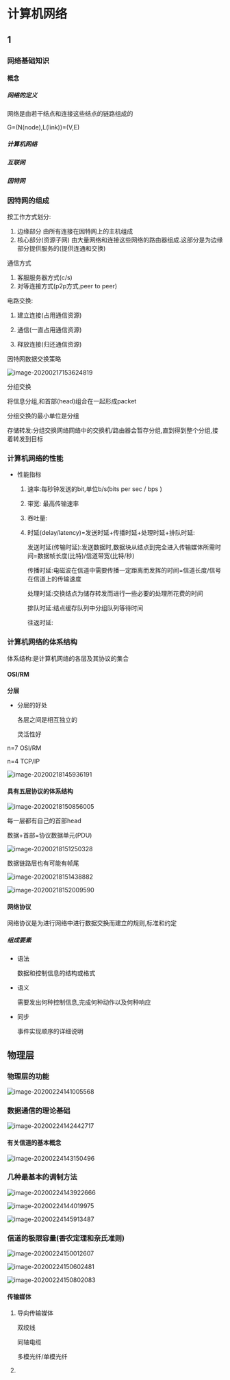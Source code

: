 # 计算机网络

##  1



### 网络基础知识

#### 概念

##### 网络的定义

网络是由若干结点和连接这些结点的链路组成的

G=(N(node),L(link))=(V,E)



##### 计算机网络



##### 互联网



##### 因特网



### 因特网的组成

按工作方式划分:

1. 边缘部分 由所有连接在因特网上的主机组成
2. 核心部分(资源子网) 由大量网络和连接这些网络的路由器组成.这部分是为边缘部分提供服务的(提供连通和交换)



通信方式

1. 客服服务器方式(c/s)
2. 对等连接方式(p2p方式,peer to peer)



电路交换:

1. 建立连接(占用通信资源)

2. 通信(一直占用通信资源)

3. 释放连接(归还通信资源)

因特网数据交换策略

![image-20200217153624819](C:\Users\蔡建斌\AppData\Roaming\Typora\typora-user-images\image-20200217153624819.png)

分组交换

将信息分组,和首部(head)组合在一起形成packet

分组交换的最小单位是分组

存储转发:分组交换网络网络中的交换机/路由器会暂存分组,直到得到整个分组,接着转发到目标



### 计算机网络的性能

- 性能指标

  1. 速率:每秒钟发送的bit,单位b/s(bits per sec / bps )

  2. 带宽: 最高传输速率

  3. 吞吐量:

  4. 时延(delay/latency)=发送时延+传播时延+处理时延+排队时延:

     发送时延(传输时延):发送数据时,数据块从结点到完全进入传输媒体所需时间=数据帧长度(比特)/信道带宽(比特/秒)

     传播时延:电磁波在信道中需要传播一定距离而发挥的时间=信道长度/信号在信道上的传输速度

     处理时延:交换结点为储存转发而进行一些必要的处理所花费的时间

     排队时延:结点缓存队列中分组队列等待时间

     往返时延:

### 计算机网络的体系结构

体系结构:是计算机网络的各层及其协议的集合

#### OSI/RM



**分层**

- 分层的好处

  各层之间是相互独立的

  灵活性好

n=7 OSI/RM

n=4 TCP/IP

![image-20200218145936191](C:\Users\蔡建斌\AppData\Roaming\Typora\typora-user-images\image-20200218145936191.png)



#### 具有五层协议的体系结构

![image-20200218150856005](C:\Users\蔡建斌\AppData\Roaming\Typora\typora-user-images\image-20200218150856005.png)



每一层都有自己的首部head

数据+首部=协议数据单元(PDU)





![image-20200218151250328](C:\Users\蔡建斌\AppData\Roaming\Typora\typora-user-images\image-20200218151250328.png)

数据链路层也有可能有帧尾



![image-20200218151438882](C:\Users\蔡建斌\AppData\Roaming\Typora\typora-user-images\image-20200218151438882.png)



![image-20200218152009590](C:\Users\蔡建斌\AppData\Roaming\Typora\typora-user-images\image-20200218152009590.png)





#### 网络协议



网络协议是为进行网络中进行数据交换而建立的规则,标准和约定

##### 组成要素

- 语法

  数据和控制信息的结构或格式

- 语义

  需要发出何种控制信息,完成何种动作以及何种响应

- 同步

  事件实现顺序的详细说明





## 物理层

### 物理层的功能

![image-20200224141005568](C:\Users\蔡建斌\AppData\Roaming\Typora\typora-user-images\image-20200224141005568.png)





### 数据通信的理论基础

![image-20200224142442717](C:\Users\蔡建斌\AppData\Roaming\Typora\typora-user-images\image-20200224142442717.png)



#### 有关信道的基本概念

![image-20200224143150496](C:\Users\蔡建斌\AppData\Roaming\Typora\typora-user-images\image-20200224143150496.png)



### 几种最基本的调制方法

![image-20200224143922666](C:\Users\蔡建斌\AppData\Roaming\Typora\typora-user-images\image-20200224143922666.png)



![image-20200224144019975](C:\Users\蔡建斌\AppData\Roaming\Typora\typora-user-images\image-20200224144019975.png)



![image-20200224145913487](C:\Users\蔡建斌\AppData\Roaming\Typora\typora-user-images\image-20200224145913487.png)



### 信道的极限容量(香农定理和奈氏准则)

![image-20200224150012607](C:\Users\蔡建斌\AppData\Roaming\Typora\typora-user-images\image-20200224150012607.png)



![image-20200224150602481](C:\Users\蔡建斌\AppData\Roaming\Typora\typora-user-images\image-20200224150602481.png)

![image-20200224150802083](C:\Users\蔡建斌\AppData\Roaming\Typora\typora-user-images\image-20200224150802083.png)



#### 传输媒体

1. 导向传输媒体

   双绞线

   同轴电缆

   多模光纤/单模光纤

2. 